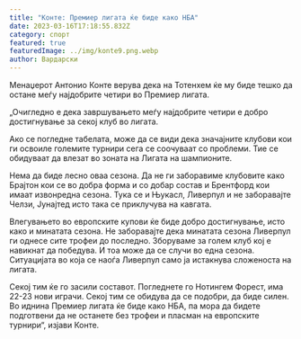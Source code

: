 ```yaml
---
title: "Конте: Премиер лигата ќе биде како НБА"
date: 2023-03-16T17:18:55.832Z
category: спорт
featured: true
featuredImage: ../img/konte9.png.webp
author: Вардарски
---
```


Менаџерот Антонио Конте верува дека на Тотенхем ќе му биде тешко да остане меѓу најдобрите четири во Премиер лигата.

„Очигледно е дека завршувањето меѓу најдобрите четири е добро достигнување за секој клуб во лигата.

Ако се погледне табелата, може да се види дека значајните клубови кои ги освоиле големите турнири сега се соочуваат со проблеми. Тие се обидуваат да влезат во зоната на Лигата на шампионите.

Нема да биде лесно оваа сезона. Да не ги заборавиме клубовите како Брајтон кои се во добра форма и со добар состав и Брентфорд кои имаат извонредна сезона. Тука се и Њукасл, Ливерпул и не заборавајте Челзи, Јунајтед исто така се приклучува на кавгата.

Влегувањето во европските купови ќе биде добро достигнување, исто како и минатата сезона.
Не заборавајте дека минатата сезона Ливерпул ги однесе сите трофеи до последно. Зборуваме за голем клуб кој е навикнат да победува. И тоа може да се случи во една сезона. Ситуацијата во која се наоѓа Ливерпул само ја истакнува сложеноста на лигата.

Секој тим ќе го засили составот. Погледнете го Нотингем Форест, има 22-23 нови играчи. Секој тим се обидува да се подобри, да биде силен. Во иднина Премиер лигата ќе биде како НБА, па мора да бидете подготвени да не останете без трофеи и пласман на европските турнири“, изјави Конте.
